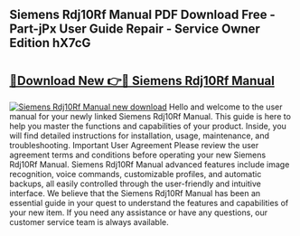 ## Siemens Rdj10Rf Manual PDF Download Free - Part-jPx User Guide Repair - Service Owner Edition hX7cG

# <h2><a href="http://cf15481.oget.top/?id=Siemens+Rdj10Rf+Manual">🔗Download New 👉🔴 Siemens Rdj10Rf Manual</a></h2>

[![Siemens Rdj10Rf Manual new download](https://i.imgur.com/5g1atiW.png)](http://cf15481.oget.top/?id=Siemens+Rdj10Rf+Manual)
Hello and welcome to the user manual for your newly linked Siemens Rdj10Rf Manual. This guide is here to help you master the functions and capabilities of your product. Inside, you will find detailed instructions for installation, usage, maintenance, and troubleshooting. Important User Agreement Please review the user agreement terms and conditions before operating your new Siemens Rdj10Rf Manual. Siemens Rdj10Rf Manual advanced features include image recognition, voice commands, customizable profiles, and automatic backups, all easily controlled through the user-friendly and intuitive interface. We believe that the Siemens Rdj10Rf Manual has been an essential guide in your quest to understand the features and capabilities of your new item. If you need any assistance or have any questions, our customer service team is always available.
